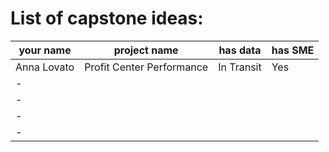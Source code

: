 # List of capstone ideas:
your name | project name | has data | has SME
| - | - | - | - |
| Anna Lovato | Profit Center Performance | In Transit | Yes
| - 
| - 
| - 
| - 

